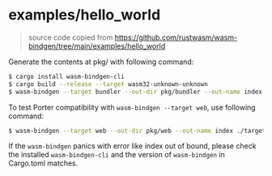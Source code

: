 # examples/hello_world

> source code copied from <https://github.com/rustwasm/wasm-bindgen/tree/main/examples/hello_world>

Generate the contents at pkg/ with following command:

```bash
$ cargo install wasm-bindgen-cli
$ cargo build --release --target wasm32-unknown-unknown
$ wasm-bindgen --target bundler --out-dir pkg/bundler --out-name index ./target/wasm32-unknown-unknown/release/hello_world.wasm --omit-imports
```

To test Porter compatibility with `wasm-bindgen --target web`, use following command:

```bash
$ wasm-bindgen --target web --out-dir pkg/web --out-name index ./target/wasm32-unknown-unknown/release/hello_world.wasm --omit-imports
```

If the `wasm-bindgen` panics with error like index out of bound, please check the installed `wasm-bindgen-cli` and the version of `wasm-bindgen` in Cargo.toml matches.
